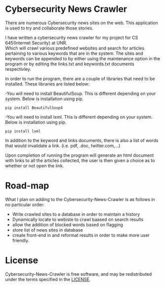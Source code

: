 # Cybersecurity News Crawler
There are numerous Cybersecurity news sites on the web.  This application is used to try and collaborate those stories.

I have written a cybersecurity news crawler for my project for CS 645(Internet Security) at UNR.  
Which will crawl various predefined websites and search for articles pertaining to various keywords that are in the system.  The sites and keywords can be appended to by either using the maintenance option in the program or by editing the 
links.txt and keywords.txt documents respectivley.

In order to run the program, there are a couple of libraries that need to be installed. These libraries
are listed below:

-You will need to install BeautifulSoup. This is different depending on your system. Below is installation
using pip.
```
pip install BeautifulSoup4
```

-You will need to install lxml. This is different depending on your system. Below is installation
using pip.
```
pip install lxml
```
In addition to the keyword and links documents, there is also a list of words that would invalidate a link.
(i.e. pdf, .doc, twitter.com,...)

Upon completion of running the program will generate an html document with links to all the articles
collected, the user is then given a choice as to whether or not open the link.

# Road-map
What I plan on adding to the Cybersecurity-News-Crawler is as follows in no particular order:
* Write crawled sites to a database in order to maintain a history
* Dynamically locate to webiste to crawl baased on search results
* allow the addition of blocked words based on flagging
* store list of news sites in database
* create front-end in and reformat results in order to make more user friendly.

# License

Cybersecurity-News-Crawler is free software, and may be redistributed under the terms specified in the [LICENSE](https://github.com/steventfisher/Cybersecurity-News-Crawler/blob/master/LICENSE).
